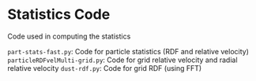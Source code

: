 # Statistics Code

Code used in computing the statistics

`part-stats-fast.py`: Code for particle statistics (RDF and relative velocity)
`particleRDFvelMulti-grid.py`: Code for grid relative velocity and radial relative velocity
`dust-rdf.py`: Code for grid RDF (using FFT)
